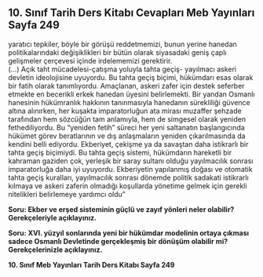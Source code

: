 ## 10. Sınıf Tarih Ders Kitabı Cevapları Meb Yayınları Sayfa 249

yaratıcı tepkiler, böyle bir görüşü reddetmemizi, bunun yerine hanedan politikalarındaki değişiklikleri bir bütün olarak siyasadaki geniş çaplı gelişmeler çerçevesi içinde irdelememizi gerektirir.  
 (…) Açık taht mücadelesi-çatışma yoluyla tahta geçiş- yayılmacı askeri devletin ideolojisine uyuyordu. Bu tahta geçiş biçimi, hükümdarı esas olarak bir fatih olarak tanımlıyordu. Amaçlanan, askeri zafer için destek seferber etmekte en becerikli erkek hanedan üyesini belirlemekti. Bir yandan Osmanlı hanesinin hükümranlık hakkının tanınmasıyla hanedanın sürekliliği güvence altına alınırken, her kuşakta imparatorluğun ata mirası muzaffer şehzade tarafından hem sözcüğün tam anlamıyla, hem de simgesel olarak yeniden fethediliyordu. Bu “yeniden fetih” süreci her yeni saltanatın başlangıcında hükümet görev beratlarının ve dış anlaşmaların yeniden çıkarılmasında da kendini belli ediyordu. Ekberiyet, çekişme ya da savaştan daha istikrarlı bir tahta geçiş biçimiydi. Bu tahta geçiş sistemi, hükümdarın hareketli bir kahraman gaziden çok, yerleşik bir saray sultanı olduğu yayılmacılık sonrası imparatorluğa daha iyi uyuyordu. Ekberiyetin yapılanmış doğası ve otomatik tahta geçiş kuralları, yayılmacılık sonrası dönemde politik sadakati istikrarlı kılmaya ve askeri zaferin olmadığı koşullarda yönetime gelmek için gerekli  
 nitelikleri belirlemeye yardımcı oldu”

**Soru: Ekber ve erşed sisteminin güçlü ve zayıf yönleri neler olabilir? Gerekçeleriyle açıklayınız.**

**Soru: XVI. yüzyıl sonlarında yeni bir hükümdar modelinin ortaya çıkması sadece Osmanlı Devletinde gerçekleşmiş bir dönüşüm olabilir mi? Gerekçelerinizle açıklayınız.**

**10. Sınıf Meb Yayınları Tarih Ders Kitabı Sayfa 249**